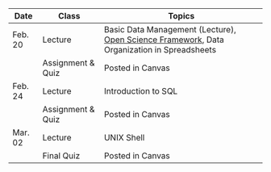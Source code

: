 | **Date** | **Class**                      |   **Topics**                     |
|----------|--------------------------------|----------------------------------|
| Feb. 20  | Lecture                        | Basic Data Management (Lecture), [Open Science Framework](https://ucsdlib.github.io/GPS-OSF-Lecture/), Data Organization in Spreadsheets |
|          |  Assignment & Quiz            |       Posted in Canvas                            |
| Feb. 24   | Lecture                       | Introduction to SQL           |
|          |  Assignment & Quiz            |       Posted in Canvas                            |
| Mar. 02  | Lecture                        |  UNIX Shell            |
|          | Final Quiz             |  Posted in Canvas      ||
